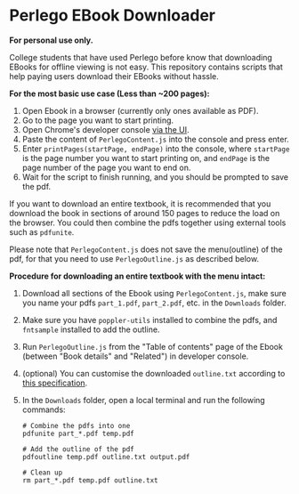 # Perlego EBook Downloader

**For personal use only.** 

College students that have used Perlego before know that downloading EBooks for offline viewing is not easy. This repository contains scripts that help paying users download their EBooks without hassle. 

**For the most basic use case (Less than ~200 pages):** 
1. Open Ebook in a browser (currently only ones available as PDF). 
1. Go to the page you want to start printing. 
1. Open Chrome's developer console [via the UI](https://developers.google.com/web/tools/chrome-devtools/open#chrome).
1. Paste the content of `PerlegoContent.js` into the console and press enter. 
1. Enter `printPages(startPage, endPage)` into the console, where `startPage` is the page number you want to start printing on, and `endPage` is the page number of the page you want to end on. 
1. Wait for the script to finish running, and you should be prompted to save the pdf. 

If you want to download an entire textbook, it is recommended that you download the book in sections of around 150 pages to reduce the load on the browser. You could then combine the pdfs together using external tools such as `pdfunite`. 

Please note that `PerlegoContent.js` does not save the menu(outline) of the pdf, for that you need to use `PerlegoOutline.js` as described below. 

**Procedure for downloading an entire textbook with the menu intact:** 
1. Download all sections of the Ebook using `PerlegoContent.js`, make sure you name your pdfs `part_1.pdf`, `part_2.pdf`, etc. in the `Downloads` folder. 
2. Make sure you have `poppler-utils` installed to combine the pdfs, and `fntsample` installed to add the outline. 
3. Run `PerlegoOutline.js` from the "Table of contents" page of the Ebook (between "Book details" and "Related") in developer console. 
4. (optional) You can customise the downloaded `outline.txt` according to [this specification](http://manpages.ubuntu.com/manpages/bionic/man1/pdfoutline.1.html). 
5. In the `Downloads` folder, open a local terminal and run the following commands: 

	```
	# Combine the pdfs into one
	pdfunite part_*.pdf temp.pdf

	# Add the outline of the pdf
	pdfoutline temp.pdf outline.txt output.pdf

	# Clean up
	rm part_*.pdf temp.pdf outline.txt
	```
